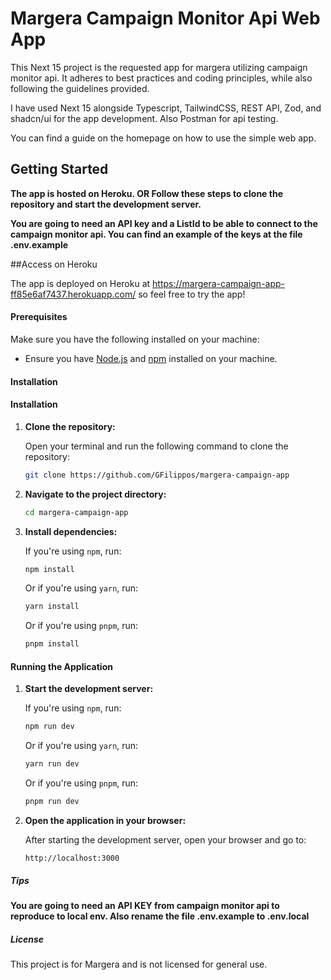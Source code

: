 # Margera Campaign Monitor Api Web App

This Next 15 project is the requested app for margera utilizing campaign monitor api. It adheres to best practices and coding principles, while also following the guidelines provided.

I have used Next 15 alongside Typescript, TailwindCSS, REST API, Zod, and shadcn/ui for the app development. Also Postman for api testing.

You can find a guide on the homepage on how to use the simple web app.

## Getting Started

**The app is hosted on Heroku. OR Follow these steps to clone the repository and start the development server.**

**You are going to need an API key and a ListId to be able to connect to the campaign monitor api. You can find an example of the keys at the file .env.example**

##Access on Heroku

The app is deployed on Heroku at https://margera-campaign-app-ff85e6af7437.herokuapp.com/ 
so feel free to try the app!

#### Prerequisites

Make sure you have the following installed on your machine:

- Ensure you have [Node.js](https://nodejs.org/) and [npm](https://www.npmjs.com/) installed on your machine.

#### Installation

#### Installation

1. **Clone the repository:**

   Open your terminal and run the following command to clone the repository:

   ```bash
   git clone https://github.com/GFilippos/margera-campaign-app
   ```

2. **Navigate to the project directory:**

   ```bash
   cd margera-campaign-app
   ```

3. **Install dependencies:**

   If you're using `npm`, run:

   ```bash
   npm install
   ```

   Or if you're using `yarn`, run:

   ```bash
   yarn install
   ```

   Or if you're using `pnpm`, run:

   ```bash
   pnpm install
   ```

#### Running the Application

1. **Start the development server:**

   If you're using `npm`, run:

   ```bash
   npm run dev
   ```

   Or if you're using `yarn`, run:

   ```bash
   yarn run dev
   ```

   Or if you're using `pnpm`, run:

   ```bash
   pnpm run dev
   ```

2. **Open the application in your browser:**

   After starting the development server, open your browser and go to:

   ```
   http://localhost:3000
   ```

##### Tips

**You are going to need an API KEY from campaign monitor api to reproduce to local env. Also rename the file .env.example to .env.local**

##### License

This project is for Margera and is not licensed for general use.
